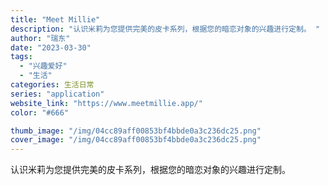 ```yaml
---
title: "Meet Millie"
description: "认识米莉为您提供完美的皮卡系列，根据您的暗恋对象的兴趣进行定制。 "
author: "瑞东"
date: "2023-03-30"
tags:
  - "兴趣爱好"
  - "生活"
categories: 生活日常
series: "application"
website_link: "https://www.meetmillie.app/"
color: "#666"

thumb_image: "/img/04cc89aff00853bf4bbde0a3c236dc25.png"
cover_image: "/img/04cc89aff00853bf4bbde0a3c236dc25.png"
---
```


认识米莉为您提供完美的皮卡系列，根据您的暗恋对象的兴趣进行定制。 